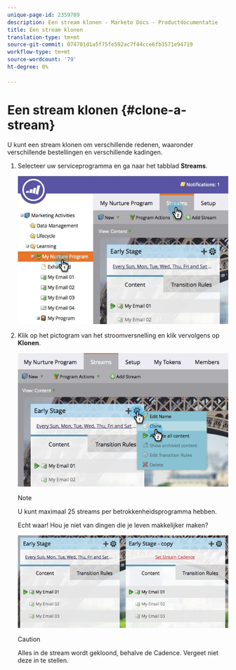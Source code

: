 ```yaml
---
unique-page-id: 2359789
description: Een stream klonen - Marketo Docs - Productdocumentatie
title: Een stream klonen
translation-type: tm+mt
source-git-commit: 074701d1a5f75fe592ac7f44cce6fb3571e94710
workflow-type: tm+mt
source-wordcount: '79'
ht-degree: 0%

---
```



# Een stream klonen {#clone-a-stream}

U kunt een stream klonen om verschillende redenen, waaronder verschillende bestellingen en verschillende kadingen.

1. Selecteer uw serviceprogramma en ga naar het tabblad **Streams**.

   ![](assets/cloneasteam.jpg)

1. Klik op het pictogram van het stroomversnelling en klik vervolgens op **Klonen**.

   ![](assets/image2014-9-15-17-3a0-3a23.png)

   >[!NOTE]
   >
   >U kunt maximaal 25 streams per betrokkenheidsprogramma hebben.

   Echt waar! Hou je niet van dingen die je leven makkelijker maken?

   ![](assets/image2014-9-15-17-3a1-3a20.png)

   >[!CAUTION]
   >
   >Alles in de stream wordt gekloond, behalve de Cadence. Vergeet niet deze in te stellen.
